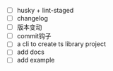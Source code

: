 - [ ] husky + lint-staged
- [ ] changelog
- [ ] 版本变动
- [ ] commit钩子
- [ ] a cli to create ts library project
- [ ] add docs
- [ ] add example